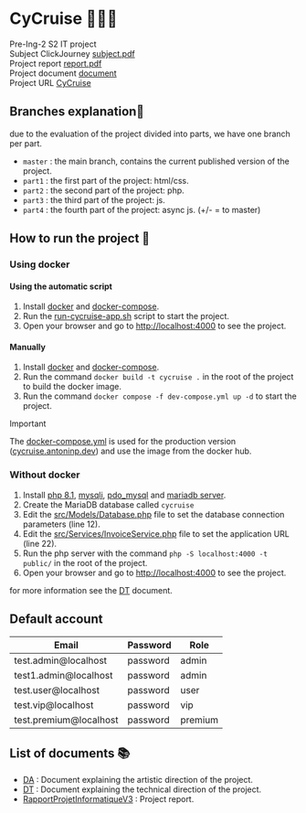 # CyCruise 🗿🗿🗿

Pre-Ing-2 S2 IT project <br>
Subject ClickJourney [subject.pdf](subject/Projet_Click_journeY_v1.0_Présentation.pdf) <br>
Project report [report.pdf](document/RapportProjetInformatiqueV3.pdf) <br>
Project document [document](document/) <br>
Project URL [CyCruise](https://cycruise.antoninp.dev/) <br>

## Branches explanation🌳

due to the evaluation of the project divided into parts, we have one branch per part. <br>

- `master` : the main branch, contains the current published version of the project.
- `part1` : the first part of the project: html/css.
- `part2` : the second part of the project: php.
- `part3` : the third part of the project: js.
- `part4` : the fourth part of the project: async js. (+/- = to master)

## How to run the project 🚀

### Using docker

#### Using the automatic script

1. Install [docker](https://docs.docker.com/get-docker/) and [docker-compose](https://docs.docker.com/compose/install/).
2. Run the [run-cycruise-app.sh](run-cycruise-app.sh) script to start the project.
3. Open your browser and go to [http://localhost:4000](http://localhost:4000) to see the project.

#### Manually

1. Install [docker](https://docs.docker.com/get-docker/) and [docker-compose](https://docs.docker.com/compose/install/).
2. Run the command `docker build -t cycruise .` in the root of the project to build the docker image.
3. Run the command `docker compose -f dev-compose.yml up -d` to start the project.

> [!IMPORTANT]
> The [docker-compose.yml](docker-compose.yml) is used for the production
> version ([cycruise.antoninp.dev](https://cycruise.antoninp.dev)) and use the image from the docker hub. <br>

### Without docker

1. Install [php 8.1](https://www.php.net/downloads), [mysqli](), [pdo_mysql]() and [mariadb server]().
2. Create the MariaDB database called `cycruise`
3. Edit the [src/Models/Database.php](src/Models/Database.php) file to set the database connection parameters (line 12).
4. Edit the [src/Services/InvoiceService.php](src/Services/InvoiceService.php) file to set the application URL (line
   22).
5. Run the php server with the command `php -S localhost:4000 -t public/` in the root of the project.
6. Open your browser and go to [http://localhost:4000](http://localhost:4000) to see the project.

for more information see the [DT](document/DT.pdf) document.

## Default account

| Email                  | Password | Role |
|------------------------|----------|------|
| test.admin@localhost   | password | admin |
| test1.admin@localhost  | password | admin |
| test.user@localhost    | password | user |
| test.vip@localhost     | password | vip |
| test.premium@localhost | password | premium |



## List of documents 📚

- [DA](document/DA.pdf) : Document explaining the artistic direction of the project.
- [DT](document/DT.pdf) : Document explaining the technical direction of the project.
- [RapportProjetInformatiqueV3](document/RapportProjetInformatiqueV3.pdf) : Project report.